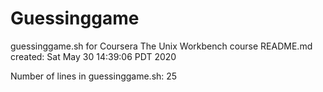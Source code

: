 # Guessinggame
guessinggame.sh for Coursera The Unix Workbench course
README.md created: Sat May 30 14:39:06 PDT 2020

Number of lines in guessinggame.sh: 25
